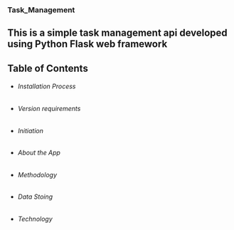 ### Task_Management
## This is a simple task management api developed using Python Flask web framework

## Table of Contents
- ###### Installation Process
- ###### Version requirements
- ###### Initiation
- ###### About the App
- ###### Methodology
- ###### Data Stoing
- ###### Technology

